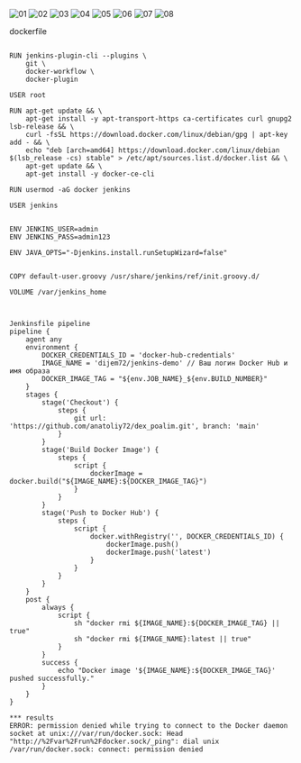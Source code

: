 
![01](https://github.com/user-attachments/assets/03a7fd0f-3d33-4de6-8870-0ca32d2f3e2e)
![02](https://github.com/user-attachments/assets/3c1b9a7c-d985-4acf-b951-2e24141b86d9)
![03](https://github.com/user-attachments/assets/3b7f6971-379e-4f8a-85b9-7ec78d28b2dc)
![04](https://github.com/user-attachments/assets/7964292a-cc91-45fd-ad01-5e747947ad00)
![05](https://github.com/user-attachments/assets/270b074b-f5dd-4498-8ddf-02ed37520a6e)
![06](https://github.com/user-attachments/assets/66c5b411-6662-4cea-884b-2c18248b90fa)
![07](https://github.com/user-attachments/assets/7b412d65-9a06-47a9-85e3-ce184d9b8587)
![08](https://github.com/user-attachments/assets/a418251d-5634-4a3c-89c4-8e66dacdd8ce)

dockerfile
```FROM jenkins/jenkins:lts

RUN jenkins-plugin-cli --plugins \
    git \
    docker-workflow \
    docker-plugin

USER root

RUN apt-get update && \
    apt-get install -y apt-transport-https ca-certificates curl gnupg2 lsb-release && \
    curl -fsSL https://download.docker.com/linux/debian/gpg | apt-key add - && \
    echo "deb [arch=amd64] https://download.docker.com/linux/debian $(lsb_release -cs) stable" > /etc/apt/sources.list.d/docker.list && \
    apt-get update && \
    apt-get install -y docker-ce-cli

RUN usermod -aG docker jenkins

USER jenkins


ENV JENKINS_USER=admin
ENV JENKINS_PASS=admin123

ENV JAVA_OPTS="-Djenkins.install.runSetupWizard=false"


COPY default-user.groovy /usr/share/jenkins/ref/init.groovy.d/

VOLUME /var/jenkins_home



Jenkinsfile pipeline
pipeline {
    agent any
    environment {
        DOCKER_CREDENTIALS_ID = 'docker-hub-credentials'
        IMAGE_NAME = 'dijem72/jenkins-demo' // Ваш логин Docker Hub и имя образа
        DOCKER_IMAGE_TAG = "${env.JOB_NAME}_${env.BUILD_NUMBER}"
    }
    stages {
        stage('Checkout') {
            steps {
                git url: 'https://github.com/anatoliy72/dex_poalim.git', branch: 'main'
            }
        }
        stage('Build Docker Image') {
            steps {
                script {
                    dockerImage = docker.build("${IMAGE_NAME}:${DOCKER_IMAGE_TAG}")
                }
            }
        }
        stage('Push to Docker Hub') {
            steps {
                script {
                    docker.withRegistry('', DOCKER_CREDENTIALS_ID) {
                        dockerImage.push()
                        dockerImage.push('latest')
                    }
                }
            }
        }
    }
    post {
        always {
            script {
                sh "docker rmi ${IMAGE_NAME}:${DOCKER_IMAGE_TAG} || true"
                sh "docker rmi ${IMAGE_NAME}:latest || true"
            }
        }
        success {
            echo "Docker image '${IMAGE_NAME}:${DOCKER_IMAGE_TAG}' pushed successfully."
        }
    }
}

*** results
ERROR: permission denied while trying to connect to the Docker daemon socket at unix:///var/run/docker.sock: Head "http://%2Fvar%2Frun%2Fdocker.sock/_ping": dial unix /var/run/docker.sock: connect: permission denied
